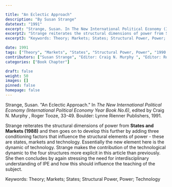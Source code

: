 ```yaml
---

title: "An Eclectic Approach"
description: "By Susan Strange"
datetext: "1991"
excerpt: "Strange, Susan. In The New International Political Economy (International Political Economy Year Book No. 6), edited by Craig N. Murphy, Roger Tooze, 33-49. Boulder: Lynne Rienner Publishers, 1991."
excerpt2: "Strange reiterates the structural dimensions of power from States and Markets (1988) and then goes on to develop this further by adding three conditioning factors that influence the structural elements of power - these are states, markets and technology. Essentially the new element here is the dynamic of technology. Strange makes the contribution of the technological dynamic to the four structures more explicit in this article than previously. She then concludes by again stressing the need for interdisciplinary understanding of IPE and how this should influence the teaching of the subject."
excerpt3: "Keywords: Theory; Markets; States; Structural Power, Power; Technology"

date: 1991
tags: ["Theory", "Markets", "States", "Structural Power, Power", "1990's", "Susan Strange"]
contributors: ["Susan Strange", "Editor: Craig N. Murphy ", "Editor: Roger Tooze"]
categories: ["Book Chapter"]

draft: false
weight: 50
images: []
pinned: false
homepage: false
---
```


Strange, Susan. "An Eclectic Approach." In *The New International Political Economy (International Political Economy Year Book No.6)*, edited by Craig N. Murphy , Roger Tooze, 33-49. Boulder: Lynne Rienner Publishers, 1991.

Strange reiterates the structural dimensions of power from **States and Markets (1988)** and then goes on to develop this further by adding three conditioning factors that influence the structural elements of power - these are states, markets and technology. Essentially the new element here is the dynamic of technology. Strange makes the contribution of the technological dynamic to the four structures more explicit in this article than previously. She then concludes by again stressing the need for interdisciplinary understanding of IPE and how this should influence the teaching of the subject.

Keywords: Theory; Markets; States; Structural Power, Power; Technology

